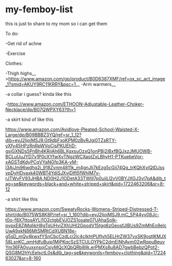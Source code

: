 # my-femboy-list
this is just to share to my mom so i can get them

To do:

-Get rid of achne 

-Exercise

Clothes:

-Thigh highs__
               >https://www.amazon.com/gp/product/B0D6387XMF/ref=ox_sc_act_image_1?smid=AKUY9RC11KRRY&psc=1__
-Arm warmers__

-a collar i guess? kinda like this 

-https://www.amazon.com/ETHOON-Adjustable-Leather-Choker-Necklace/dp/B07QWPXY63?th=1

-a skirt kind of like this

https://www.amazon.com/Avidlove-Pleated-School-Waisted-X-Large/dp/B09BBBZ3YQ/ref=sr_1_12?dib=eyJ2IjoiMSJ9.Gt9dbFxoKPM0zBvRJgi0TZsRTY-yXfy45HPzRnRpWVoCjsPKUEhD-gsjGXNDs5PnBh4KRijAh6BLXgxsuOzxQ1onPBj2iBxfBQJxzJMUOWB-BCLuUuJYD7v1P0cXYfwXvTNgzWCXaotZxLBhyH1-PTKuebeVpr-xAGSTdKdyPCqVYaNGfp3KA-vM-I3AiJm96wdhq2j_918Zvnm4811k_m4gnJIj7kEzg5cGii74Qg_trKQhXyiQtDJssvpDyHDvaxk40WBT4YdiSJXvjDIfl5fWhIM7v-rJTWvFV93JHBA.ND0H2J1ODetA33TWIIl7p0uiiLl2vV0BYJXGJ3yl7pA&dib_tag=se&keywords=black+and+white+striped+skirt&qid=1722463206&sr=8-12

-a shirt like this 

https://www.amazon.com/SweatyRocks-Womens-Striped-Distressed-T-shirt/dp/B075WS8K8P/ref=sr_1_160?dib=eyJ2IjoiMSJ9.mC_5P44yy08Jc-t0o-f8X7ttosAYLl1O2ctgbEVJOZS1osate07UAhaSoIk-pypxE8ZjMqIikH8gTqUHvjZXhUHI2GpodV15tgq6zGeosfJIBUs9ZmMhEo9elcUwA9xkN86MtSMRtCdXUBN18e-g5sD_mQy4kwxfYSnCbcCzdLci2lc4cIkhtPUfIyh5ELHrZW37vxSK9ostlKMJX58LsnKC_qmHdfuBuip1MjPKqcSzSTCULOYPkC2dmEiNhAvm02wRqpuBeuvYm36FA0yuxxnsojCsjyMQcXQbQRb8lIk.erPMXs8u8AD7gwbBebzQPot2-QSG8M2hYcEelsctL0s&dib_tag=se&keywords=femboy+clothing&qid=1722463027&sr=8-160
